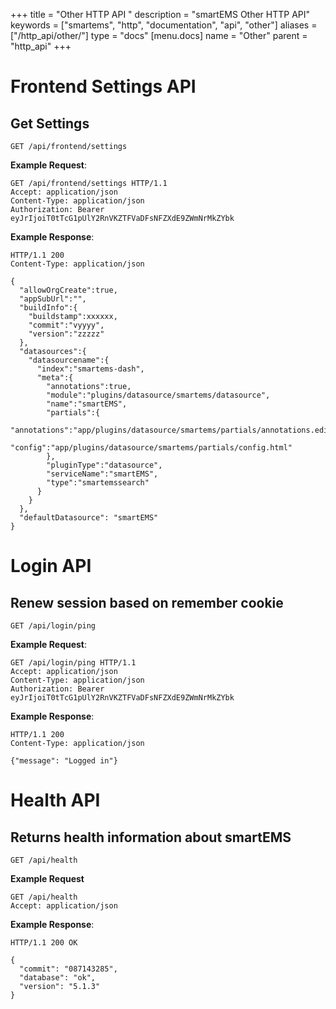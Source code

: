 +++
title = "Other HTTP API "
description = "smartEMS Other HTTP API"
keywords = ["smartems", "http", "documentation", "api", "other"]
aliases = ["/http_api/other/"]
type = "docs"
[menu.docs]
name = "Other"
parent = "http_api"
+++


# Frontend Settings API

## Get Settings

`GET /api/frontend/settings`

**Example Request**:

```http
GET /api/frontend/settings HTTP/1.1
Accept: application/json
Content-Type: application/json
Authorization: Bearer eyJrIjoiT0tTcG1pUlY2RnVKZTFVaDFsNFZXdE9ZWmNrMkZYbk
```

**Example Response**:

```http
HTTP/1.1 200
Content-Type: application/json

{
  "allowOrgCreate":true,
  "appSubUrl":"",
  "buildInfo":{
    "buildstamp":xxxxxx,
    "commit":"vyyyy",
    "version":"zzzzz"
  },
  "datasources":{
    "datasourcename":{
      "index":"smartems-dash",
      "meta":{
        "annotations":true,
        "module":"plugins/datasource/smartems/datasource",
        "name":"smartEMS",
        "partials":{
          "annotations":"app/plugins/datasource/smartems/partials/annotations.editor.html",
          "config":"app/plugins/datasource/smartems/partials/config.html"
        },
        "pluginType":"datasource",
        "serviceName":"smartEMS",
        "type":"smartemssearch"
      }
    }
  },
  "defaultDatasource": "smartEMS"
}
```

# Login API

## Renew session based on remember cookie

`GET /api/login/ping`

**Example Request**:

```http
GET /api/login/ping HTTP/1.1
Accept: application/json
Content-Type: application/json
Authorization: Bearer eyJrIjoiT0tTcG1pUlY2RnVKZTFVaDFsNFZXdE9ZWmNrMkZYbk
```

**Example Response**:

```http
HTTP/1.1 200
Content-Type: application/json

{"message": "Logged in"}
```

# Health API

## Returns health information about smartEMS

`GET /api/health`

**Example Request**

```http
GET /api/health
Accept: application/json
```

**Example Response**:

```http
HTTP/1.1 200 OK

{
  "commit": "087143285",
  "database": "ok",
  "version": "5.1.3"
}
```
